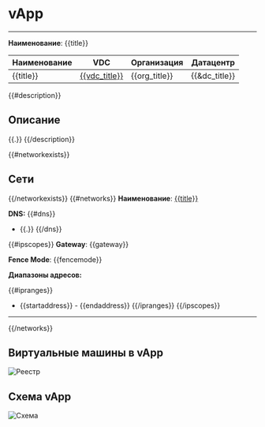 # vApp
***  
**Наименование**: {{title}}

| Наименование | VDC                          | Организация    | Датацентр     |
|--------------|------------------------------|----------------|---------------|
| {{title}}     | [{{vdc_title}}]({{vdc_link}}) | {{org_title}}  | {{&dc_title}} |


{{#description}}
## Описание
{{.}}
{{/description}}

{{#networkexists}}
## Сети
{{/networkexists}}
{{#networks}}
**Наименование**: [{{title}}]({{vappnet_link}})

**DNS:** 
{{#dns}}
- {{.}}
{{/dns}}

{{#ipscopes}}
**Gateway**: {{gateway}}

**Fence Mode**: {{fencemode}}

**Диапазоны адресов:**

{{#ipranges}}
- {{startaddress}} - {{endaddress}}
{{/ipranges}}
{{/ipscopes}}
***
{{/networks}}

## Виртуальные машины в vApp
![Реестр](@entity/{{entity}}/vm_list?id={{id}})

## Схема vApp
![Схема](@entity/{{entity}}/schema?id={{id}})


